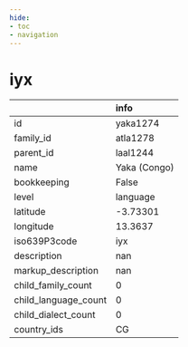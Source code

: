 ```yaml
---
hide:
- toc
- navigation
---
```

# iyx
|                      | info         |
|:---------------------|:-------------|
| id                   | yaka1274     |
| family_id            | atla1278     |
| parent_id            | laal1244     |
| name                 | Yaka (Congo) |
| bookkeeping          | False        |
| level                | language     |
| latitude             | -3.73301     |
| longitude            | 13.3637      |
| iso639P3code         | iyx          |
| description          | nan          |
| markup_description   | nan          |
| child_family_count   | 0            |
| child_language_count | 0            |
| child_dialect_count  | 0            |
| country_ids          | CG           |